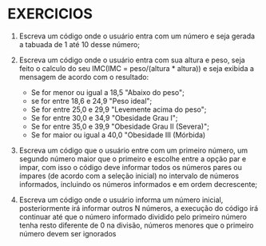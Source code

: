 # EXERCICIOS

 1. Escreva um código onde o usuário entra com um número e seja gerada a tabuada de 1 até 10 desse número;

 2. Escreva um código onde o usuário entra com sua altura e peso, seja feito o calculo do seu IMC(IMC = peso/(altura * altura)) e seja exibida a mensagem de acordo com o resultado:
    - Se for menor ou igual a 18,5 "Abaixo do peso";
    - se for entre 18,6 e 24,9 "Peso ideal";
    - Se for entre 25,0 e 29,9 "Levemente acima do peso";
    - Se for entre 30,0 e 34,9 "Obesidade Grau I";
    - Se for entre 35,0 e 39,9 "Obesidade Grau II (Severa)";
    - Se for maior ou igual a 40,0 "Obesidade III (Mórbida)




3. Escreva um código que o usuário entre com um primeiro número, um segundo número maior que o primeiro e escolhe entre a opção par e impar, com isso o código deve informar todos os números pares ou ímpares (de acordo com a seleção inicial) no intervalo de números informados, incluindo os números informados e em ordem decrescente;

4. Escreva um código onde o usuário informa um número inicial, posteriormente irá informar outros N números, a execução do código irá continuar até que o número informado dividido pelo primeiro número tenha resto diferente de 0 na divisão, números menores que o primeiro número devem ser ignorados



